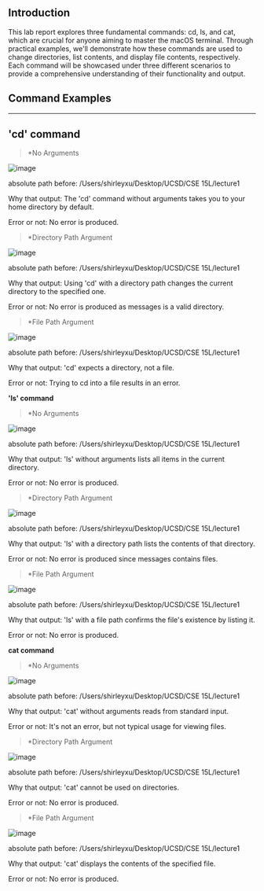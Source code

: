 ## Introduction
This lab report explores three fundamental commands: cd, ls, and cat, which are crucial for anyone aiming to master the macOS terminal. Through practical examples, we'll demonstrate how these commands are used to change directories, list contents, and display file contents, respectively. Each command will be showcased under three different scenarios to provide a comprehensive understanding of their functionality and output. 

## Command Examples
---
**'cd' command**
---
>*No Arguments

![image](https://github.com/furyhorn/cse15l-lab-reports/assets/165836763/5493e2c5-0027-42e1-9072-4083f7a37ba8)

absolute path before: /Users/shirleyxu/Desktop/UCSD/CSE 15L/lecture1

Why that output: The 'cd' command without arguments takes you to your home directory by default. 

Error or not: No error is produced.



>*Directory Path Argument

![image](https://github.com/furyhorn/cse15l-lab-reports/assets/165836763/ec47c357-0cee-4586-9749-bcbc7b534bc7)

absolute path before: /Users/shirleyxu/Desktop/UCSD/CSE 15L/lecture1

Why that output: Using 'cd' with a directory path changes the current directory to the specified one. 

Error or not: No error is produced as messages is a valid directory.



>*File Path Argument

![image](https://github.com/furyhorn/cse15l-lab-reports/assets/165836763/6fc0be3b-ad32-4c0d-96f3-72a7e199f305)

absolute path before: /Users/shirleyxu/Desktop/UCSD/CSE 15L/lecture1

Why that output:  'cd' expects a directory, not a file. 

Error or not: Trying to cd into a file results in an error.




**'ls' command**

>*No Arguments

![image](https://github.com/furyhorn/cse15l-lab-reports/assets/165836763/1b39e91d-ff9a-4790-bd0f-69beb3180a89)

absolute path before: /Users/shirleyxu/Desktop/UCSD/CSE 15L/lecture1

Why that output: 'ls' without arguments lists all items in the current directory.

Error or not:  No error is produced.



>*Directory Path Argument

![image](https://github.com/furyhorn/cse15l-lab-reports/assets/165836763/7e0e24e6-b8c1-4697-84e2-b048d0de5dc6)

absolute path before: /Users/shirleyxu/Desktop/UCSD/CSE 15L/lecture1

Why that output: 'ls' with a directory path lists the contents of that directory. 

Error or not: No error is produced since messages contains files.



>*File Path Argument

![image](https://github.com/furyhorn/cse15l-lab-reports/assets/165836763/948990be-5606-4c02-95d8-20fcf6b5901a)

absolute path before: /Users/shirleyxu/Desktop/UCSD/CSE 15L/lecture1

Why that output: 'ls' with a file path confirms the file's existence by listing it. 

Error or not: No error is produced.



**cat command**

>*No Arguments

![image](https://github.com/furyhorn/cse15l-lab-reports/assets/165836763/8dda8baf-f35a-42ec-ba31-27cd324e6598)

absolute path before: /Users/shirleyxu/Desktop/UCSD/CSE 15L/lecture1

Why that output: 'cat' without arguments reads from standard input. 

Error or not: It's not an error, but not typical usage for viewing files.



>*Directory Path Argument

![image](https://github.com/furyhorn/cse15l-lab-reports/assets/165836763/c0e3f470-7021-48c5-8c11-1ae4acbd2e42)

absolute path before: /Users/shirleyxu/Desktop/UCSD/CSE 15L/lecture1

Why that output: 'cat' cannot be used on directories.

Error or not: No error is produced.



>*File Path Argument

![image](https://github.com/furyhorn/cse15l-lab-reports/assets/165836763/e02b44b7-0760-4610-a54e-3890ce9c8fbe)

absolute path before: /Users/shirleyxu/Desktop/UCSD/CSE 15L/lecture1

Why that output: 'cat' displays the contents of the specified file. 

Error or not: No error is produced.
